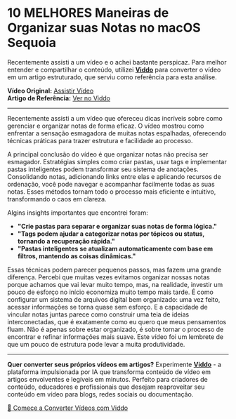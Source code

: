 # 10 MELHORES Maneiras de Organizar suas Notas no macOS Sequoia

Recentemente assisti a um vídeo e o achei bastante perspicaz. Para melhor entender e compartilhar o conteúdo, utilizei **[Viddo](https://viddo.pro/)** para converter o vídeo em um artigo estruturado, que serviu como referência para esta análise.

**Vídeo Original:** [Assistir Vídeo](https://www.youtube.com/watch?v=zN45Rq6toiU)  
**Artigo de Referência:** [Ver no Viddo](https://viddo.pro/zh/video-result/b8605efd-4c08-4e4a-a1b7-be044ac6e59c)

---

Recentemente assisti a um vídeo que ofereceu dicas incríveis sobre como gerenciar e organizar notas de forma eficaz. O vídeo mostrou como enfrentar a sensação esmagadora de muitas notas espalhadas, oferecendo técnicas práticas para trazer estrutura e facilidade ao processo.

A principal conclusão do vídeo é que organizar notas não precisa ser esmagador. Estratégias simples como criar pastas, usar tags e implementar pastas inteligentes podem transformar seu sistema de anotações. Consolidando notas, adicionando links entre elas e aplicando recursos de ordenação, você pode navegar e acompanhar facilmente todas as suas notas. Esses métodos tornam todo o processo mais eficiente e intuitivo, transformando o caos em clareza.

Algins insights importantes que encontrei foram:

- **"Crie pastas para separar e organizar suas notas de forma lógica."**
- **"Tags podem ajudar a categorizar notas por tópicos ou status, tornando a recuperação rápida."**
- **"Pastas inteligentes se atualizam automaticamente com base em filtros, mantendo as coisas dinâmicas."**

Essas técnicas podem parecer pequenos passos, mas fazem uma grande diferença. Percebi que muitas vezes evitamos organizar nossas notas porque achamos que vai levar muito tempo, mas, na realidade, investir um pouco de esforço no início economiza muito tempo mais tarde. É como configurar um sistema de arquivos digital bem organizado: uma vez feito, acessar informações se torna quase sem esforço. E a capacidade de vincular notas juntas parece como construir uma teia de ideias interconectadas, que é exatamente como eu quero que meus pensamentos fluam. Não é apenas sobre estar organizado, é sobre tornar o processo de encontrar e refinar informações mais suave. Este vídeo foi um lembrete de que um pouco de estrutura pode levar a muita produtividade.

---

**Quer converter seus próprios vídeos em artigos?** Experimente **[Viddo](https://viddo.pro/)** - a plataforma impulsionada por IA que transforma conteúdo de vídeo em artigos envolventes e legíveis em minutos. Perfeito para criadores de conteúdo, educadores e profissionais que desejam reaproveitar seu conteúdo em vídeo para blogs, redes sociais ou documentação.

[🚀 Comece a Converter Vídeos com Viddo](https://viddo.pro/)